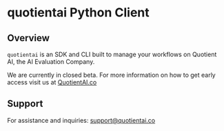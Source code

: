 # quotientai Python Client

## Overview

`quotientai` is an SDK and CLI built to manage your workflows on Quotient AI, the AI Evaluation Company.

We are currently in closed beta. For more information on how to get early access visit us at [QuotientAI.co](https://www.quotientai.co/)

## Support
For assistance and inquiries: [support@quotientai.co](mailto:support@quotientai.co)
